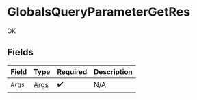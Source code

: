# GlobalsQueryParameterGetRes

OK


## Fields

| Field                                   | Type                                    | Required                                | Description                             |
| --------------------------------------- | --------------------------------------- | --------------------------------------- | --------------------------------------- |
| `Args`                                  | [Args](../../Models/Operations/Args.md) | :heavy_check_mark:                      | N/A                                     |